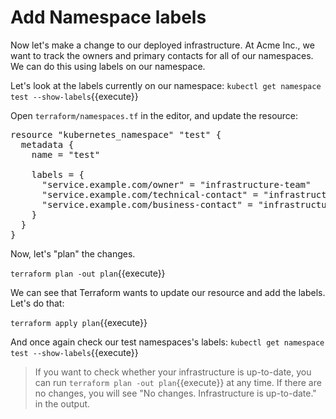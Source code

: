 # Add Namespace labels

Now let's make a change to our deployed infrastructure. At Acme Inc., we want to track the owners and primary contacts for all of our namespaces. We can do this using labels on our namespace.

Let's look at the labels currently on our namespace: `kubectl get namespace test --show-labels`{{execute}}

Open `terraform/namespaces.tf` in the editor, and update the resource:

<pre class="file" data-filename="terraform/namespaces.tf" data-target="replace">resource "kubernetes_namespace" "test" {
  metadata {
    name = "test"

    labels = {
      "service.example.com/owner" = "infrastructure-team"
      "service.example.com/technical-contact" = "infrastructure.support"
      "service.example.com/business-contact" = "infrastructure.admin"
    }
  }
}
</pre>

Now, let's "plan" the changes.

`terraform plan -out plan`{{execute}}

We can see that Terraform wants to update our resource and add the labels. Let's do that:

`terraform apply plan`{{execute}}

And once again check our test namespaces's labels: `kubectl get namespace test --show-labels`{{execute}}

> If you want to check whether your infrastructure is up-to-date, you can run `terraform plan -out plan`{{execute}} at any time.
> If there are no changes, you will see "No changes. Infrastructure is up-to-date." in the output.
